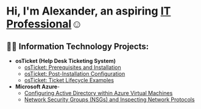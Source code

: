 <h1>Hi, I'm Alexander, an aspiring <a href="https://www.linkedin.com/in/alexander-tibbits-7b6ab629a/">IT Professional</a>☺</h1>
<h2>👨‍💻 Information Technology Projects:</h2>

- <b>osTicket (Help Desk Ticketing System)</b>
  - [osTicket: Prerequisites and Installation](https://github.com/alexander-t1bb1ts/osticket-prereqs)
  - [osTicket: Post-Installation Configuration](https://github.com/alexander-t1bb1ts/post-install-config)
  - [osTicket: Ticket Lifecycle Examples](https://github.com/alexander-t1bb1ts/ticket-lifecycle)
- <b>Microsoft Azure</b>-
  - [Configuring Active Directory within Azure Virtual Machines](https://github.com/alexander-t1bb1ts/configure-ad)
  - [Network Security Groups (NSGs) and Inspecting Network Protocols](https://github.com/alexander-t1bb1ts/azure-network-protocols)
